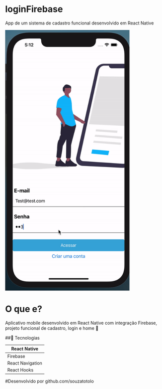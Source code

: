 # loginFirebase
App de um sistema de cadastro funcional desenvolvido em React Native 

<img alt="login" src="src/assets/loginGif.gif" width="400px" />

# O que e?
Aplicativo mobile desenvolvido em React Native com integração Firebase, projeto funcional de cadastro, login e home :busts_in_silhouette:

##:iphone: Tecnologias

<table>
<thead>
<th>React Native </th>
</thead>
<tr>
<td>Firebase</td>
</tr>
<tr>
<td>React Navigation</td>
</tr>
 <tr>
<td>React Hooks</td>
</tr>
</table>

#Desenvolvido por github.com/souzatotolo
